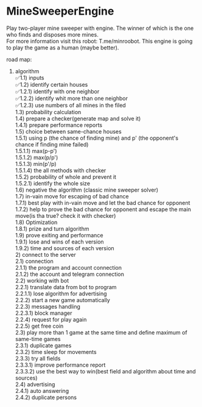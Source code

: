 # MineSweeperEngine  
Play two-player mine sweeper with engine. The winner of which is the one who finds and disposes more mines.  
For more information visit this robot: T.me/minroobot. This engine is going to play the game as a human (maybe better).  
  
road map:  
   1) algorithm  
       ✅1.1) inputs  
       ✅1.2) identify certain houses  
           ✅1.2.1) identify with one neighbor  
           ✅1.2.2) identify whit more than one neighbor  
           ✅1.2.3) use numbers of all mines in the filed  
        1.3) probability calculation  
        1.4) prepare a checker(generate map and solve it)  
            1.4.1) prepare performance reports  
        1.5) choice between same-chance houses  
            1.5.1) using p (the chance of finding mine) and p' (the opponent's chance if finding mine failed)  
                1.5.1.1) max(p-p')  
                1.5.1.2) max(p/p')  
                1.5.1.3) min(p'/p)  
                1.5.1.4) the all methods with checker  
            1.5.2) probability of whole and prevent it  
                1.5.2.1) identify the whole size  
        1.6) negative the algorithm (classic mine sweeper solver)  
        1.7) in-vain move for escaping of bad chance  
            1.7.1) best play with in-vain move and let the bad chance for opponent  
            1.7.2) help to prove the bad chance for opponent and escape the main move(is tha true? check it with checker)  
        1.8) Optimization  
            1.8.1) prize and turn algorithm  
        1.9) prove exiting and performance  
            1.9.1) lose and wins of each version  
            1.9.2) time and sources of each version  
    2) connect to the server  
        2.1) connection  
            2.1.1) the program and account connection  
            2.1.2) the account and telegram connection  
        2.2) working with bot  
            2.2.1) translate data from bot to program  
                2.2.1.1) lose algorithm for advertising  
            2.2.2) start a new game automatically  
            2.2.3) messages handling  
                2.2.3.1) block manager  
            2.2.4) request for play again  
            2.2.5) get free coin  
        2.3) play more than 1 game at the same time and define maximum of same-time games  
            2.3.1) duplicate games  
            2.3.2) time sleep for movements  
            2.3.3) try all fields  
                2.3.3.1) improve performance report  
                2.3.3.2) use the best way to win(best field and algorithm about time and sources)  
        2.4) advertising  
            2.4.1) auto answering  
            2.4.2) duplicate persons  
